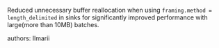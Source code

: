 Reduced unnecessary buffer reallocation when using `framing.method = length_delimited` in sinks for significantly improved performance with large(more than 10MB) batches.

authors: Ilmarii
